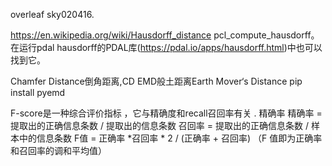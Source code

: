 overleaf
sky020416.

<!-- 计算点云相似度 -->
https://en.wikipedia.org/wiki/Hausdorff_distance
pcl_compute_hausdorff。在运行pdal hausdorff的PDAL库(https://pdal.io/apps/hausdorff.html)中也可以找到它。

Chamfer Distance倒角距离,CD
EMD般土距离Earth Mover‘s Distance
pip install pyemd

F-score是一种综合评价指标 ，它与精确度和recall召回率有关
. 精确率  精确率 = 提取出的正确信息条数 / 提取出的信息条数   召回率 = 提取出的正确信息条数 / 样本中的信息条数 
 F值 = 正确率 *召回率 * 2 / (正确率 + 召回率) （F 值即为正确率和召回率的调和平均值）
